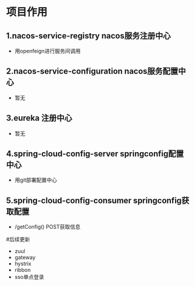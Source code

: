 # 项目作用
## 1.nacos-service-registry nacos服务注册中心
+ 用openfeign进行服务间调用

## 2.nacos-service-configuration nacos服务配置中心
+ 暂无

## 3.eureka 注册中心
+ 暂无

## 4.spring-cloud-config-server springconfig配置中心
+ 用git部署配置中心

## 5.spring-cloud-config-consumer springconfig获取配置
+ /getConfig() POST获取信息

#后续更新
+ zuul
+ gateway
+ hystrix
+ ribbon
+ sso单点登录